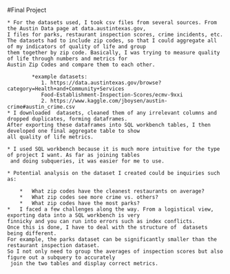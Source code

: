 #Final Project 

    * For the datasets used, I took csv files from several sources. From the Austin Data page at data.austintexas.gov, 
	I files for parks, restaurant inspection scores, crime incidents, etc. 
	The datasets had to include zip codes, so that I could aggregate all of my indicators of quality of life and group 
    them together by zip code. Basically, I was trying to measure quality of life through numbers and metrics for 
    Austin Zip Codes and compare them to each other.
            
            *example datasets:
               1. https://data.austintexas.gov/browse?category=Health+and+Community+Services
               Food-Establishment-Inspection-Scores/ecmv-9xxi
               2. https://www.kaggle.com/jboysen/austin-crime#austin_crime.csv
    * I downloaded  datasets, cleaned them of any irrelevant columns and dropped duplicates, forming dataframes. 
	After exporting these dataframes into SQL workbench tables, I then developed one final aggregate table to show 
    all quality of life metrics.
    
    * I used SQL workbench because it is much more intuitive for the type of project I want. As far as joining tables
     and doing subqueries, it was easier for me to use.

    * Potential analysis on the dataset I created could be inquiries such as:

        *   What zip codes have the cleanest restaurants on average?
        *   What zip codes see more crime vs. others?
        *   What zip codes have the most parks?
    *   I faced a few challenges along the way. From a logistical view, exporting data into a SQL workbench is very 
    finnicky and you can run into errors such as index conflicts.
	Once this is done, I have to deal with the structure of  datasets being different. 
	For example, the parks dataset can be significantly smaller than the restaurant inspection dataset. 
	So I not only need to group the averages of inspection scores but also figure out a subquery to accurately
     join the two tables and display correct metrics. 

